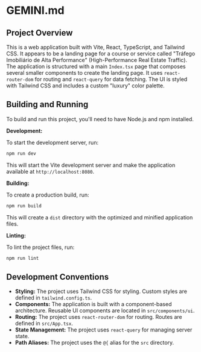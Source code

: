 # GEMINI.md

## Project Overview

This is a web application built with Vite, React, TypeScript, and Tailwind CSS. It appears to be a landing page for a course or service called "Tráfego Imobiliário de Alta Performance" (High-Performance Real Estate Traffic). The application is structured with a main `Index.tsx` page that composes several smaller components to create the landing page. It uses `react-router-dom` for routing and `react-query` for data fetching. The UI is styled with Tailwind CSS and includes a custom "luxury" color palette.

## Building and Running

To build and run this project, you'll need to have Node.js and npm installed.

**Development:**

To start the development server, run:

```bash
npm run dev
```

This will start the Vite development server and make the application available at `http://localhost:8080`.

**Building:**

To create a production build, run:

```bash
npm run build
```

This will create a `dist` directory with the optimized and minified application files.

**Linting:**

To lint the project files, run:

```bash
npm run lint
```

## Development Conventions

*   **Styling:** The project uses Tailwind CSS for styling. Custom styles are defined in `tailwind.config.ts`.
*   **Components:** The application is built with a component-based architecture. Reusable UI components are located in `src/components/ui`.
*   **Routing:** The project uses `react-router-dom` for routing. Routes are defined in `src/App.tsx`.
*   **State Management:** The project uses `react-query` for managing server state.
*   **Path Aliases:** The project uses the `@{` alias for the `src` directory.
